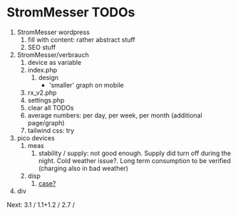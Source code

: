 # StromMesser TODOs

1. StromMesser wordpress
   1. fill with content: rather abstract stuff
   1. SEO stuff
2. StromMesser/verbrauch
   1. device as variable
   2. index.php
      1. design
         * 'smaller' graph on mobile
   3. rx_v2.php
   4. settings.php
   5. clear all TODOs
   6. average numbers: per day, per week, per month (additional page/graph)
   7. tailwind css: try
3. pico devices
   1. meas   
      1. stability / supply: not good enough. Supply did turn off during the night. Cold weather issue?. Long term consumption to be verified (charging also in bad weather)      
   2. disp
      1. [case?](https://www.thingiverse.com/thing:4767008)
4. div


Next:  3.1 / 1.1+1.2 / 2.7 / 
